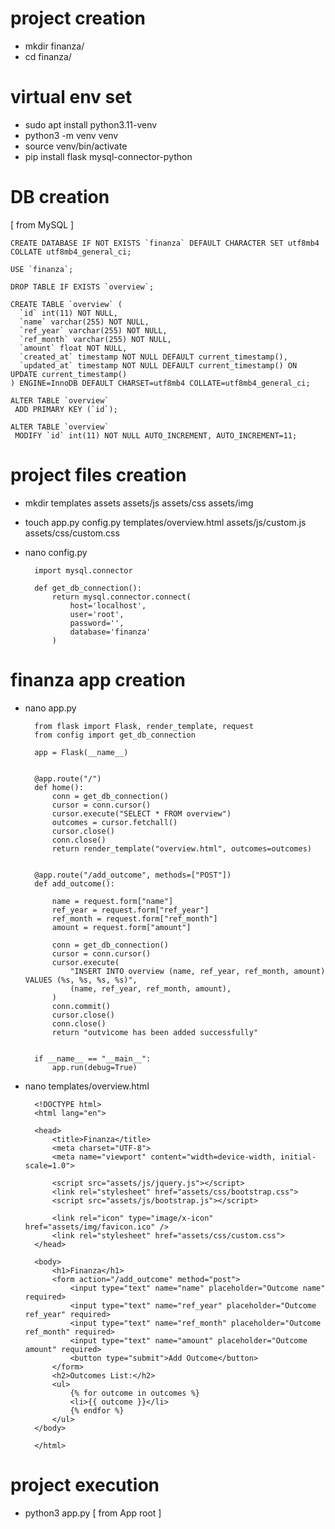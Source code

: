 
# project creation

- mkdir finanza/
- cd finanza/

# virtual env set

- sudo apt install python3.11-venv
- python3 -m venv venv
- source venv/bin/activate
- pip install flask mysql-connector-python

# DB creation

[ from MySQL ]

    CREATE DATABASE IF NOT EXISTS `finanza` DEFAULT CHARACTER SET utf8mb4 COLLATE utf8mb4_general_ci;
    
    USE `finanza`;
    
    DROP TABLE IF EXISTS `overview`;

    CREATE TABLE `overview` (
      `id` int(11) NOT NULL,
      `name` varchar(255) NOT NULL,
      `ref_year` varchar(255) NOT NULL,
      `ref_month` varchar(255) NOT NULL,
      `amount` float NOT NULL,
      `created_at` timestamp NOT NULL DEFAULT current_timestamp(),
      `updated_at` timestamp NOT NULL DEFAULT current_timestamp() ON UPDATE current_timestamp()
    ) ENGINE=InnoDB DEFAULT CHARSET=utf8mb4 COLLATE=utf8mb4_general_ci;

    ALTER TABLE `overview`
     ADD PRIMARY KEY (`id`);

    ALTER TABLE `overview`
     MODIFY `id` int(11) NOT NULL AUTO_INCREMENT, AUTO_INCREMENT=11;

# project files creation

- mkdir templates assets assets/js assets/css assets/img
- touch app.py config.py templates/overview.html assets/js/custom.js assets/css/custom.css
- nano config.py

        import mysql.connector

        def get_db_connection():
            return mysql.connector.connect(
                host='localhost',
                user='root',
                password='',
                database='finanza'
            )

# finanza app creation

- nano app.py

        from flask import Flask, render_template, request
        from config import get_db_connection

        app = Flask(__name__)


        @app.route("/")
        def home():
            conn = get_db_connection()
            cursor = conn.cursor()
            cursor.execute("SELECT * FROM overview")
            outcomes = cursor.fetchall()
            cursor.close()
            conn.close()
            return render_template("overview.html", outcomes=outcomes)


        @app.route("/add_outcome", methods=["POST"])
        def add_outcome():

            name = request.form["name"]
            ref_year = request.form["ref_year"]
            ref_month = request.form["ref_month"]
            amount = request.form["amount"]

            conn = get_db_connection()
            cursor = conn.cursor()
            cursor.execute(
                "INSERT INTO overview (name, ref_year, ref_month, amount) VALUES (%s, %s, %s, %s)",
                (name, ref_year, ref_month, amount),
            )
            conn.commit()
            cursor.close()
            conn.close()
            return "outvìcome has been added successfully"


        if __name__ == "__main__":
            app.run(debug=True)


- nano templates/overview.html

        <!DOCTYPE html>
        <html lang="en">

        <head>
            <title>Finanza</title>
            <meta charset="UTF-8">
            <meta name="viewport" content="width=device-width, initial-scale=1.0">

            <script src="assets/js/jquery.js"></script>
            <link rel="stylesheet" href="assets/css/bootstrap.css">
            <script src="assets/js/bootstrap.js"></script>

            <link rel="icon" type="image/x-icon" href="assets/img/favicon.ico" />
            <link rel="stylesheet" href="assets/css/custom.css">
        </head>

        <body>
            <h1>Finanza</h1>
            <form action="/add_outcome" method="post">
                <input type="text" name="name" placeholder="Outcome name" required>
                <input type="text" name="ref_year" placeholder="Outcome ref_year" required>
                <input type="text" name="ref_month" placeholder="Outcome ref_month" required>
                <input type="text" name="amount" placeholder="Outcome amount" required>
                <button type="submit">Add Outcome</button>
            </form>
            <h2>Outcomes List:</h2>
            <ul>
                {% for outcome in outcomes %}
                <li>{{ outcome }}</li>
                {% endfor %}
            </ul>
        </body>

        </html>

# project execution

- python3 app.py [ from App root ]